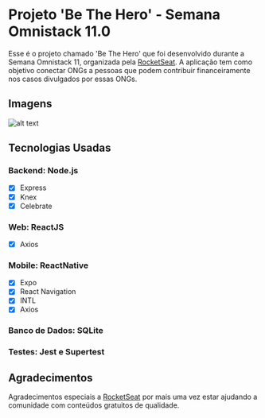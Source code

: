 # Projeto 'Be The Hero' - Semana Omnistack 11.0

Esse é o projeto chamado 'Be The Hero' que foi desenvolvido durante a Semana Omnistack 11, organizada pela [RocketSeat](https://rocketseat.com.br/). A aplicação tem como objetivo conectar ONGs a pessoas que podem contribuir financeiramente nos casos divulgados por essas ONGs.

## Imagens
![alt text](https://media-exp1.licdn.com/dms/image/C4D22AQGzPhE6EYjFKA/feedshare-shrink_1280/0?e=1593648000&v=beta&t=TvWV4LSqsZ1m1m2n0C1fWd9R3sguh7xd1ErkDArdUjY)

## Tecnologias Usadas
### Backend: Node.js
- [x] Express
- [x] Knex
- [x] Celebrate

### Web: ReactJS
- [x] Axios

### Mobile: ReactNative
- [x] Expo
- [x] React Navigation
- [x] INTL
- [x] Axios

### Banco de Dados: SQLite

### Testes: Jest e Supertest



## Agradecimentos
Agradecimentos especiais a [RocketSeat](https://rocketseat.com.br/) por mais uma vez estar ajudando a comunidade com conteúdos gratuitos de qualidade.
